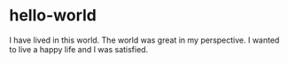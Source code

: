 # hello-world
I have lived in this world. The world was great in my perspective. I wanted to live a happy life and I was satisfied.
